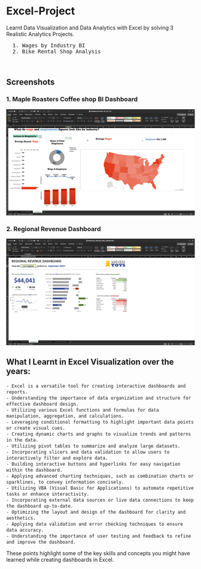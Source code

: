 # Excel-Project 

Learnt Data Visualization and Data Analytics with Excel by solving 3 Realistic Analytics Projects.

  <pre>
  1. Wages by Industry BI
  2. Bike Rental Shop Analysis           

  </pre>
## Screenshots

### 1. Maple Roasters Coffee shop BI Dashboard

    
   <img src = "https://github.com/Trencio/Excel-Project/blob/main/Wages%20by%20Industry%20Analysis%20.png"/>



### 2.  Regional Revenue Dashboard


<img src = "https://github.com/Trencio/Excel-Project/blob/main/Regional%20Revenue%20Dashboard.png" />



## What I Learnt in Excel Visualization over the years: 

    - Excel is a versatile tool for creating interactive dashboards and reports.
    - Understanding the importance of data organization and structure for effective dashboard design.
    - Utilizing various Excel functions and formulas for data manipulation, aggregation, and calculations.
    - Leveraging conditional formatting to highlight important data points or create visual cues.
    - Creating dynamic charts and graphs to visualize trends and patterns in the data.
    - Utilizing pivot tables to summarize and analyze large datasets.
    - Incorporating slicers and data validation to allow users to interactively filter and explore data.
    - Building interactive buttons and hyperlinks for easy navigation within the dashboard.
    - Applying advanced charting techniques, such as combination charts or sparklines, to convey information concisely.
    - Utilizing VBA (Visual Basic for Applications) to automate repetitive tasks or enhance interactivity.
    - Incorporating external data sources or live data connections to keep the dashboard up-to-date.
    - Optimizing the layout and design of the dashboard for clarity and aesthetics.
    - Applying data validation and error checking techniques to ensure data accuracy.
    - Understanding the importance of user testing and feedback to refine and improve the dashboard.

These points highlight some of the key skills and concepts you might have learned while creating dashboards in Excel.
